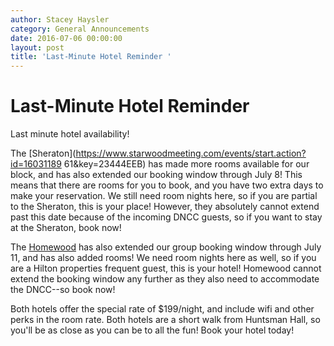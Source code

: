 ```yaml
---
author: Stacey Haysler
category: General Announcements
date: 2016-07-06 00:00:00
layout: post
title: 'Last-Minute Hotel Reminder '
---
```


# Last-Minute Hotel Reminder

Last minute hotel availability!

The [Sheraton](https://www.starwoodmeeting.com/events/start.action?id=16031189
61&key=23444EEB) has made more rooms available for our block, and has also
extended our booking window through July 8! This means that there are rooms
for you to book, and you have two extra days to make your reservation. We
still need room nights here, so if you are partial to the Sheraton, this is
your place! However, they absolutely cannot extend past this date because of
the incoming DNCC guests, so if you want to stay at the Sheraton, book now!

The [Homewood](http://group.homewood-suites.com/DJANGO) has also extended our
group booking window through July 11, and has also added rooms! We need room
nights here as well, so if you are a Hilton properties frequent guest, this is
your hotel! Homewood cannot extend the booking window any further as they also
need to accommodate the DNCC--so book now!

Both hotels offer the special rate of $199/night, and include wifi and other
perks in the room rate. Both hotels are a short walk from Huntsman Hall, so
you'll be as close as you can be to all the fun! Book your hotel today!